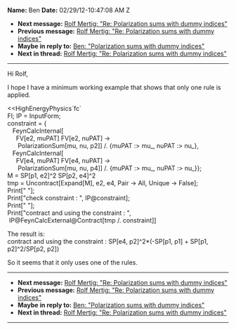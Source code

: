 **Name:** Ben
**Date:** 02/29/12-10:47:08 AM Z

  - **Next message:** [Rolf Mertig: "Re: Polarization sums with dummy
    indices"](0702.html)
  - **Previous message:** [Rolf Mertig: "Re: Polarization sums with
    dummy indices"](0700.html)
  - **Maybe in reply to:** [Ben: "Polarization sums with dummy
    indices"](0697.html)
  - **Next in thread:** [Rolf Mertig: "Re: Polarization sums with dummy
    indices"](0702.html)

-----

Hi Rolf,  

I hope I have a minimum working example that shows that only one rule is
applied.  

<<HighEnergyPhysics\`fc\`  
FI; IP = InputForm;  
constraint = {  
   FeynCalcInternal[  
     FV[e2, muPAT] FV[e2, nuPAT] -\>  
      PolarizationSum[mu, nu, p2]] /. {muPAT :\> mu\_, nuPAT
:\> nu\_},  
   FeynCalcInternal[  
     FV[e4, muPAT] FV[e4, nuPAT] -\>  
      PolarizationSum[mu, nu, p4]] /. {muPAT :\> mu\_, nuPAT
:\> nu\_}};  
M = SP[p1, e2]^2 SP[p2, e4]^2  
tmp = Uncontract[Expand[M], e2, e4, Pair -\> All, Unique -\>
False];  
Print[" "];  
Print["check constraint : ", IP@constraint];  
Print[" "];  
Print["contract and using the constraint : ",  
 IP@FeynCalcExternal@Contract[tmp /. constraint]]  

The result is:  
contract and using the constraint : SP[e4, p2]^2\*(-SP[p1,
p1] + SP[p1, p2]^2/SP[p2, p2])  

So it seems that it only uses one of the rules.  

-----

  - **Next message:** [Rolf Mertig: "Re: Polarization sums with dummy
    indices"](0702.html)
  - **Previous message:** [Rolf Mertig: "Re: Polarization sums with
    dummy indices"](0700.html)
  - **Maybe in reply to:** [Ben: "Polarization sums with dummy
    indices"](0697.html)
  - **Next in thread:** [Rolf Mertig: "Re: Polarization sums with dummy
    indices"](0702.html)

-----

